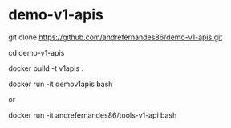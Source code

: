 # demo-v1-apis



git clone https://github.com/andrefernandes86/demo-v1-apis.git

cd demo-v1-apis

docker build -t v1apis .

docker run -it demov1apis bash

or

docker run -it andrefernandes86/tools-v1-api bash
